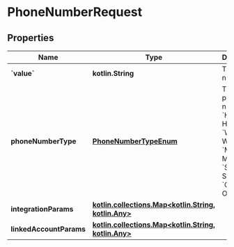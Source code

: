 
# PhoneNumberRequest

## Properties
Name | Type | Description | Notes
------------ | ------------- | ------------- | -------------
**&#x60;value&#x60;** | **kotlin.String** | The phone number. |  [optional]
**phoneNumberType** | [**PhoneNumberTypeEnum**](PhoneNumberTypeEnum.md) | The type of phone number.  * &#x60;HOME&#x60; - HOME * &#x60;WORK&#x60; - WORK * &#x60;MOBILE&#x60; - MOBILE * &#x60;SKYPE&#x60; - SKYPE * &#x60;OTHER&#x60; - OTHER |  [optional]
**integrationParams** | [**kotlin.collections.Map&lt;kotlin.String, kotlin.Any&gt;**](kotlin.Any.md) |  |  [optional]
**linkedAccountParams** | [**kotlin.collections.Map&lt;kotlin.String, kotlin.Any&gt;**](kotlin.Any.md) |  |  [optional]



